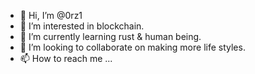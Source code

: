 - 👋 Hi, I’m @0rz1
- 👀 I’m interested in blockchain.
- 🌱 I’m currently learning rust & human being.
- 💞️ I’m looking to collaborate on making more life styles.
- 📫 How to reach me ...

<!---
0rz1/0rz1 is a ✨ special ✨ repository because its `README.md` (this file) appears on your GitHub profile.
You can click the Preview link to take a look at your changes.
--->
